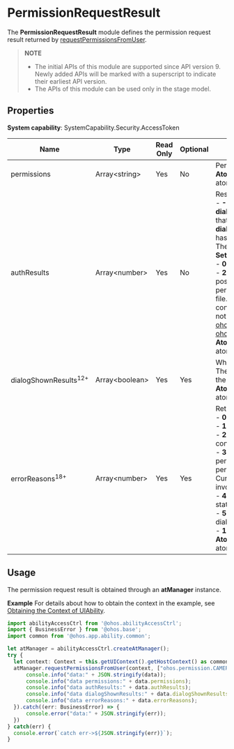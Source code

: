 # PermissionRequestResult

The **PermissionRequestResult** module defines the permission request result returned by [requestPermissionsFromUser](js-apis-abilityAccessCtrl.md#requestpermissionsfromuser9).

> **NOTE**
>
> - The initial APIs of this module are supported since API version 9. Newly added APIs will be marked with a superscript to indicate their earliest API version. 
> - The APIs of this module can be used only in the stage model.

## Properties

**System capability**: SystemCapability.Security.AccessToken

| Name| Type| Read Only| Optional| Description|
| -------- | -------- | -------- | -------- | -------- |
| permissions | Array&lt;string&gt; | Yes| No| Permissions requested.<br>**Atomic service API**: This API can be used in atomic services since API version 11.|
| authResults | Array&lt;number&gt; | Yes| No| Result of the permission request.<br>- **-1**: The permission is not granted. If **dialogShownResults** is **true**, it is the first time that the user requests the permission. If **dialogShownResults** is **false**, the permission has been set and no dialog box is displayed. The user can modify the permission settings in **Settings**.<br>- **0**: The permission is granted.<br>- **2**: The permission request is invalid. The possible causes are as follows: 1. The permission is not declared in the configuration file. 2. The permission name is invalid. 3. The conditions for requesting the permission are not met. For details, see [ohos.permission.LOCATION](../../security/AccessToken/permissions-for-all-user.md#ohospermissionlocation) and [ohos.permission.APPROXIMATELY_LOCATION](../../security/AccessToken/permissions-for-all-user.md#ohospermissionapproximately_location).<br>**Atomic service API**: This API can be used in atomic services since API version 11.|
| dialogShownResults<sup>12+</sup> | Array&lt;boolean&gt; | Yes| Yes| Whether to display a dialog box.<br>The value **true** means to display a dialog box; the value **false** means the opposite.<br>**Atomic service API**: This API can be used in atomic services since API version 12.|
| errorReasons<sup>18+</sup> | Array&lt;number&gt; | Yes| Yes| Return value.<br>- **0**: The request is valid.<br>- **1**: The permission name is invalid.<br>- **2**: The permission is not declared in the configuration file.<br>- **3**: The conditions for requesting the permission are not met. For details, see the permission description in [Permission List](../../security/AccessToken/permissions-for-all-user.md). Currently, only the location permissions are involved.<br>- **4**: The user does not agree to the privacy statement.<br>- **5**: This permission cannot be requested via a dialog box.<br>- **12**: The service is abnormal.<br>**Atomic service API**: This API can be used in atomic services since API version 18.|

## Usage

The permission request result is obtained through an **atManager** instance.

**Example**
For details about how to obtain the context in the example, see [Obtaining the Context of UIAbility](../../application-models/uiability-usage.md#obtaining-the-context-of-uiability).

```ts
import abilityAccessCtrl from '@ohos.abilityAccessCtrl';
import { BusinessError } from '@ohos.base';
import common from '@ohos.app.ability.common';

let atManager = abilityAccessCtrl.createAtManager();
try {
  let context: Context = this.getUIContext().getHostContext() as common.UIAbilityContext;
  atManager.requestPermissionsFromUser(context, ["ohos.permission.CAMERA"]).then((data) => {
      console.info("data:" + JSON.stringify(data));
      console.info("data permissions:" + data.permissions);
      console.info("data authResults:" + data.authResults);
      console.info("data dialogShownResults:" + data.dialogShownResults);
      console.info("data errorReasons:" + data.errorReasons);
  }).catch((err: BusinessError) => {
      console.error("data:" + JSON.stringify(err));
  })
} catch(err) {
  console.error(`catch err->${JSON.stringify(err)}`);
}
```
